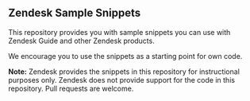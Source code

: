 ## Zendesk Sample Snippets

This repository provides you with sample snippets you can use with Zendesk Guide and other Zendesk products.

We encourage you to use the snippets as a starting point for own code.

**Note:** Zendesk provides the snippets in this repository for instructional purposes only. Zendesk does not provide support for the code in this repository. Pull requests are welcome.

